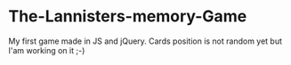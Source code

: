 # The-Lannisters-memory-Game
My first game made in JS and jQuery. Cards position is not random yet but I'am working on it ;-) 
